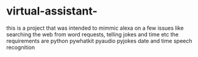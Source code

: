 # virtual-assistant-
this is a project that was intended to mimmic alexa on a few issues like searching the web from word requests, telling jokes and time  etc 
the requirements are 
python 
pywhatkit
pyaudio
pyjokes 
date and time 
speech recognition

